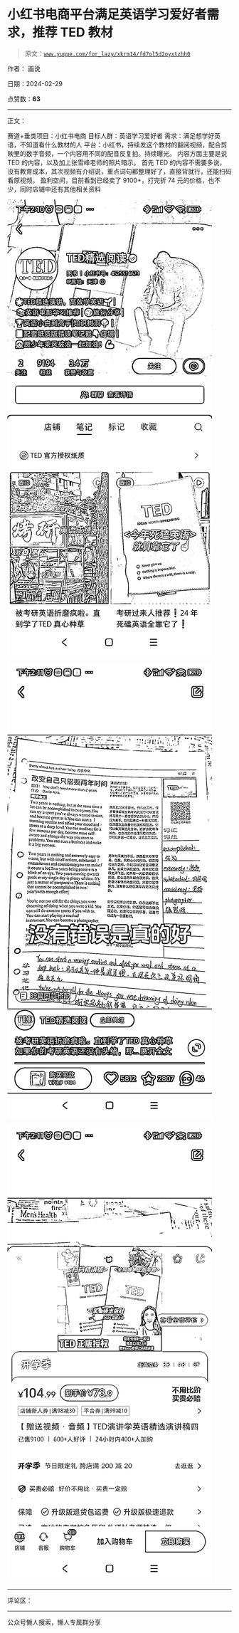 # 小红书电商平台满足英语学习爱好者需求，推荐 TED 教材

> 原文：[`www.yuque.com/for_lazy/xkrm14/fd7ol5d2oyxtzhh0`](https://www.yuque.com/for_lazy/xkrm14/fd7ol5d2oyxtzhh0)

作者： 画说

日期：2024-02-29

点赞数：**63**

* * *

正文：

赛道+垂类项目：小红书电商 目标人群：英语学习爱好者 需求：满足想学好英语，不知道看什么教材的人
平台：小红书，持续发这个教材的翻阅视频，配合剪映里的数字音频，一个内容用不同的配音反复拍。持续曝光。
内容方面主要是说 TED 的内容，以及加上张雪峰老师的照片暗示。
首先 TED 的内容不需要多说，没有教育成本，其次视频有介绍说，重点词句都整理好了，直接背就行，还能扫码看原视频。
盈利空间，目前看到已经卖了 9100+，打完折 74 元的价格，也不少，同时店铺中还有其他相关资料

![](img/82dd5e45edf31a7ba3298569066188e8.png)

![](img/8af50c44e061b17a4b60068496a7951d.png)

![](img/15f05b4b2a29b022567ee5b99bfdf2d9.png)

* * *

评论区：

* * *

公众号懒人搜索，懒人专属群分享